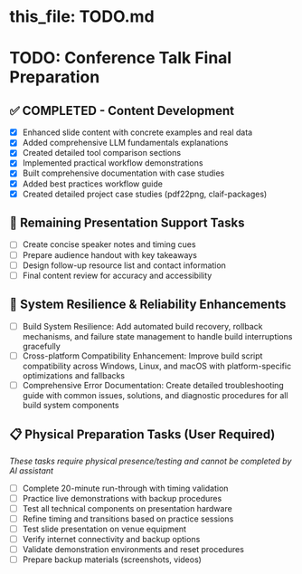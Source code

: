 # this_file: TODO.md

# TODO: Conference Talk Final Preparation

## ✅ COMPLETED - Content Development
- [x] Enhanced slide content with concrete examples and real data
- [x] Added comprehensive LLM fundamentals explanations
- [x] Created detailed tool comparison sections
- [x] Implemented practical workflow demonstrations
- [x] Built comprehensive documentation with case studies
- [x] Added best practices workflow guide
- [x] Created detailed project case studies (pdf22png, claif-packages)

## 🎯 Remaining Presentation Support Tasks
- [ ] Create concise speaker notes and timing cues
- [ ] Prepare audience handout with key takeaways  
- [ ] Design follow-up resource list and contact information
- [ ] Final content review for accuracy and accessibility

## 🔧 System Resilience & Reliability Enhancements
- [ ] Build System Resilience: Add automated build recovery, rollback mechanisms, and failure state management to handle build interruptions gracefully
- [ ] Cross-platform Compatibility Enhancement: Improve build script compatibility across Windows, Linux, and macOS with platform-specific optimizations and fallbacks  
- [ ] Comprehensive Error Documentation: Create detailed troubleshooting guide with common issues, solutions, and diagnostic procedures for all build system components

## 📋 Physical Preparation Tasks (User Required)
*These tasks require physical presence/testing and cannot be completed by AI assistant*
- [ ] Complete 20-minute run-through with timing validation
- [ ] Practice live demonstrations with backup procedures
- [ ] Test all technical components on presentation hardware
- [ ] Refine timing and transitions based on practice sessions
- [ ] Test slide presentation on venue equipment
- [ ] Verify internet connectivity and backup options
- [ ] Validate demonstration environments and reset procedures
- [ ] Prepare backup materials (screenshots, videos)